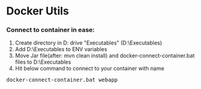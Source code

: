# Docker Utils

### Connect to container in ease:

1. Create directory in D: drive "Executables" (D:\Executables)
2. Add D:\Executables to ENV variables
3. Move Jar file(after: mvn clean install) and docker-connect-container.bat files to D:\Executables
4. Hit below command to connect to your container with name

<pre>docker-connect-container.bat webapp</pre>